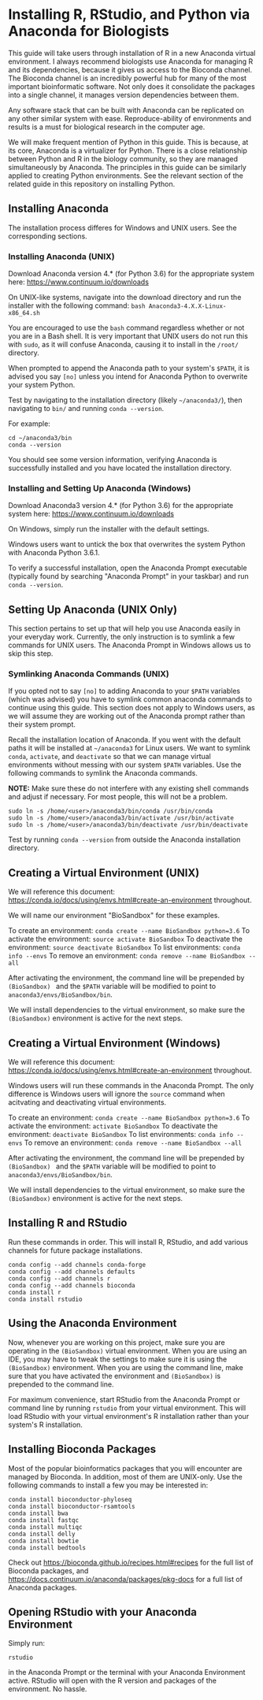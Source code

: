 # Installing R, RStudio, and Python via Anaconda for Biologists

This guide will take users through installation of R in a new Anaconda virtual environment. I always recommend biologists use
Anaconda for managing R and its dependencies, because it gives us access to the Bioconda channel. The Bioconda channel
is an incredibly powerful hub for many of the most important bioinformatic software. Not only does it consolidate the packages
into a single channel, it manages version dependencies between them.

Any software stack that can be built with Anaconda can be replicated on any other similar system with ease. Reproduce-ability
of environments and results is a must for biological research in the computer age.

We will make frequent mention of Python in this guide. This is because, at its core, Anaconda is a virtualizer for Python. There
is a close relationship between Python and R in the biology community, so they are managed simultaneously by Anaconda. The
principles in this guide can be similarly applied to creating Python environments. See the relevant section of the related
guide in this repository on installing Python.

## Installing Anaconda

The installation process differes for Windows and UNIX users. See the corresponding sections.

### Installing Anaconda (UNIX)

Download Anaconda version 4.\* (for Python 3.6) for the appropriate system here: https://www.continuum.io/downloads

On UNIX-like systems, navigate into the download directory and run the installer with the following command:
`bash Anaconda3-4.X.X-Linux-x86_64.sh`

You are encouraged to use the `bash` command regardless whether or not you are in a Bash shell. It is very important that UNIX users do not run this with `sudo`, as it will confuse Anaconda, causing it to install in the `/root/` directory.

When prompted to append the Anaconda path to your system's `$PATH`, it is advised you say `[no]` unless you intend for Anaconda Python to overwrite your system Python.

Test by navigating to the installation directory (likely `~/anaconda3/`), then navigating to `bin/` and running `conda --version`.

For example:

```
cd ~/anaconda3/bin
conda --version
```

You should see some version information, verifying Anaconda is successfully installed and you have located the installation directory.


### Installing and Setting Up Anaconda (Windows)

Download Anaconda3 version 4.\* (for Python 3.6) for the appropriate system here: https://www.continuum.io/downloads

On Windows, simply run the installer with the default settings.

Windows users want to untick the box that overwrites the system Python with Anaconda Python 3.6.1.

To verify a successful installation, open the Anaconda Prompt executable (typically found by searching "Anaconda Prompt" in your taskbar) and run `conda --version`. 



## Setting Up Anaconda (UNIX Only)

This section pertains to set up that will help you use Anaconda easily in your everyday work. Currently, the only instruction is to symlink a few commands for UNIX users. The Anaconda Prompt in Windows allows us to skip this step.

### Symlinking Anaconda Commands (UNIX)

If you opted not to say `[no]` to adding Anaconda to your `$PATH` variables (which was advised) you have to symlink common anaconda commands to continue using this guide. This
section does not apply to Windows users, as we will assume they are working out of the Anaconda prompt rather than their system prompt.

Recall the installation location of Anaconda. If you went with the default paths it will be installed at `~/anaconda3` for Linux users. We want to symlink `conda`, `activate`, and `deactivate` so that we can manage virtual environments without messing with our system `$PATH` variables. Use the following commands to symlink the Anaconda commands.

**NOTE:** Make sure these do not interfere with any existing shell commands and adjust if necessary. For most people, this will not be a problem.

```
sudo ln -s /home/<user>/anaconda3/bin/conda /usr/bin/conda
sudo ln -s /home/<user>/anaconda3/bin/activate /usr/bin/activate
sudo ln -s /home/<user>/anaconda3/bin/deactivate /usr/bin/deactivate
```

Test by running `conda --version` from outside the Anaconda installation directory.





## Creating a Virtual Environment (UNIX)

We will reference this document: https://conda.io/docs/using/envs.html#create-an-environment throughout.

We will name our environment "BioSandbox" for these examples.

To create an environment: `conda create --name BioSandbox python=3.6`
To activate the environment: `source activate BioSandbox`
To deactivate the environment: `source deactivate BioSandbox`
To list environments: `conda info --envs`
To remove an environment: `conda remove --name BioSandbox --all`

After activating the environment, the command line will be prepended by `(BioSandbox) ` and the `$PATH` variable will be modified to point to `anaconda3/envs/BioSandbox/bin`.

We will install dependencies to the virtual environment, so make sure the `(BioSandbox)` environment is active for the next steps.


## Creating a Virtual Environment (Windows)

We will reference this document: https://conda.io/docs/using/envs.html#create-an-environment throughout.

Windows users will run these commands in the Anaconda Prompt. The only difference is Windows users will ignore the `source` command when acitvating and deactivating virtual environments.

To create an environment: `conda create --name BioSandbox python=3.6`
To activate the environment: `activate BioSandbox`
To deactivate the environment: `deactivate BioSandbox`
To list environments: `conda info --envs`
To remove an environment: `conda remove --name BioSandbox --all`

After activating the environment, the command line will be prepended by `(BioSandbox) ` and the `$PATH` variable will be modified to point to `anaconda3/envs/BioSandbox/bin`.

We will install dependencies to the virtual environment, so make sure the `(BioSandbox)` environment is active for the next steps.



## Installing R and RStudio

Run these commands in order. This will install R, RStudio, and add various channels for future package installations. 

```
conda config --add channels conda-forge
conda config --add channels defaults
conda config --add channels r
conda config --add channels bioconda
conda install r
conda install rstudio
```

## Using the Anaconda Environment

Now, whenever you are working on this project, make sure you are operating in the `(BioSandbox)` virtual environment. When you are using an IDE, you may have to tweak the settings to make sure it is using the `(BioSandbox)` environment. When you are using the command line, make sure that you have activated the environment and `(BioSandbox)` is prepended to the command line.

For maximum convenience, start RStudio from the Anaconda Prompt or command line by running `rstudio` from your virtual environment. This will load
RStudio with your virtual environment's R installation rather than your system's R installation.


## Installing Bioconda Packages

Most of the popular bioinformatics packages that you will encounter are managed by Bioconda. In addition,
most of them are UNIX-only. Use the following commands to install a few you may be interested in:

```
conda install bioconductor-phyloseq
conda install bioconductor-rsamtools
conda install bwa
conda install fastqc
conda install multiqc
conda install delly
conda install bowtie
conda install bedtools
```

Check out https://bioconda.github.io/recipes.html#recipes for the full list of Bioconda packages, and https://docs.continuum.io/anaconda/packages/pkg-docs for a full list of Anaconda packages.

## Opening RStudio with your Anaconda Environment
Simply run:
```
rstudio
```
in the Anaconda Prompt or the terminal with your Anaconda Environment active. RStudio will open with the R version and packages of the environment. No hassle.
